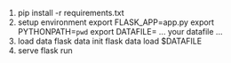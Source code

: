 1. pip install -r requirements.txt
2. setup environment
   export FLASK_APP=app.py
   export PYTHONPATH=`pwd`
   export DATAFILE= ... your datafile ...
3. load data
   flask data init
   flask data load $DATAFILE
4. serve
   flask run
